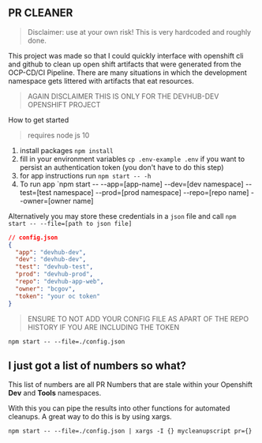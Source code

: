 ## PR CLEANER

> Disclaimer: use at your own risk! This is very hardcoded and roughly done.

This project was made so that I could quickly interface with openshift cli and github to clean up open shift artifacts that were generated from the OCP-CD/CI Pipeline. There are many situations
in which the development namespace gets littered with artifacts that eat resources. 

> AGAIN DISCLAIMER THIS IS ONLY FOR THE DEVHUB-DEV OPENSHIFT PROJECT

How to get started
> requires node js 10
1. install packages `npm install`
2. fill in your environment variables `cp .env-example .env` if you want to persist an authentication token (you don't have to do this step)
3. for app instructions run `npm start -- -h`
4. To run app `npm start -- --app=[app-name] --dev=[dev namespace] --test=[test namespace] --prod=[prod namespace] --repo=[repo name] --owner=[owner name]

Alternatively you may store these credentials in a `json` file and call
`npm start -- --file=[path to json file]`

```json
// config.json
{
  "app": "devhub-dev",
  "dev": "devhub-dev",
  "test": "devhub-test",
  "prod": "devhub-prod",
  "repo": "devhub-app-web",
  "owner": "bcgov",
  "token": "your oc token" 
}
```
> ENSURE TO NOT ADD YOUR CONFIG FILE AS APART OF THE REPO HISTORY IF YOU ARE INCLUDING THE TOKEN

`npm start -- --file=./config.json`

## I just got a list of numbers so what?

This list of numbers are all PR Numbers that are stale within your Openshift __Dev__ and __Tools__ namespaces.

With this you can pipe the results into other functions for automated cleanups. A great way to do this is by using xargs.

`npm start -- --file=./config.json | xargs -I {} mycleanupscript pr={}`